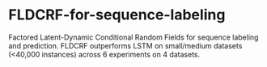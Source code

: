 # FLDCRF-for-sequence-labeling
Factored Latent-Dynamic Conditional Random Fields for sequence labeling and prediction. FLDCRF outperforms LSTM on small/medium datasets (&lt;40,000 instances) across 6 experiments on 4 datasets.
